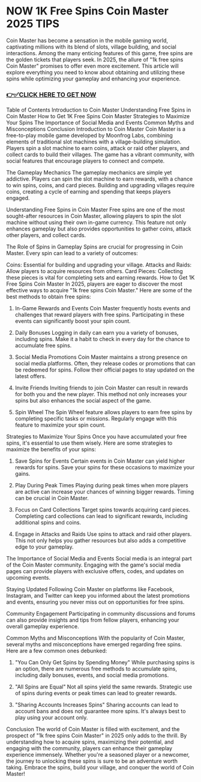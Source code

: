 # NOW 1K Free Spins Coin Master 2025 TIPS
Coin Master has become a sensation in the mobile gaming world, captivating millions with its blend of slots, village building, and social interactions. Among the many enticing features of this game, free spins are the golden tickets that players seek. In 2025, the allure of "1k free spins Coin Master" promises to offer even more excitement. This article will explore everything you need to know about obtaining and utilizing these spins while optimizing your gameplay and enhancing your experience.

### [👉✅CLICK HERE TO GET NOW](https://todaylink.site/Coinspins/)

Table of Contents
Introduction to Coin Master
Understanding Free Spins in Coin Master
How to Get 1K Free Spins Coin Master
Strategies to Maximize Your Spins
The Importance of Social Media and Events
Common Myths and Misconceptions
Conclusion
Introduction to Coin Master
Coin Master is a free-to-play mobile game developed by Moonfrog Labs, combining elements of traditional slot machines with a village-building simulation. Players spin a slot machine to earn coins, attack or raid other players, and collect cards to build their villages. The game has a vibrant community, with social features that encourage players to connect and compete.

The Gameplay Mechanics
The gameplay mechanics are simple yet addictive. Players can spin the slot machine to earn rewards, with a chance to win spins, coins, and card pieces. Building and upgrading villages require coins, creating a cycle of earning and spending that keeps players engaged.

Understanding Free Spins in Coin Master
Free spins are one of the most sought-after resources in Coin Master, allowing players to spin the slot machine without using their own in-game currency. This feature not only enhances gameplay but also provides opportunities to gather coins, attack other players, and collect cards.

The Role of Spins in Gameplay
Spins are crucial for progressing in Coin Master. Every spin can lead to a variety of outcomes:

Coins: Essential for building and upgrading your village.
Attacks and Raids: Allow players to acquire resources from others.
Card Pieces: Collecting these pieces is vital for completing sets and earning rewards.
How to Get 1K Free Spins Coin Master
In 2025, players are eager to discover the most effective ways to acquire "1k free spins Coin Master." Here are some of the best methods to obtain free spins:

1. In-Game Rewards and Events
Coin Master frequently hosts events and challenges that reward players with free spins. Participating in these events can significantly boost your spin count.

2. Daily Bonuses
Logging in daily can earn you a variety of bonuses, including spins. Make it a habit to check in every day for the chance to accumulate free spins.

3. Social Media Promotions
Coin Master maintains a strong presence on social media platforms. Often, they release codes or promotions that can be redeemed for spins. Follow their official pages to stay updated on the latest offers.

4. Invite Friends
Inviting friends to join Coin Master can result in rewards for both you and the new player. This method not only increases your spins but also enhances the social aspect of the game.

5. Spin Wheel
The Spin Wheel feature allows players to earn free spins by completing specific tasks or missions. Regularly engage with this feature to maximize your spin count.

Strategies to Maximize Your Spins
Once you have accumulated your free spins, it's essential to use them wisely. Here are some strategies to maximize the benefits of your spins:

1. Save Spins for Events
Certain events in Coin Master can yield higher rewards for spins. Save your spins for these occasions to maximize your gains.

2. Play During Peak Times
Playing during peak times when more players are active can increase your chances of winning bigger rewards. Timing can be crucial in Coin Master.

3. Focus on Card Collections
Target spins towards acquiring card pieces. Completing card collections can lead to significant rewards, including additional spins and coins.

4. Engage in Attacks and Raids
Use spins to attack and raid other players. This not only helps you gather resources but also adds a competitive edge to your gameplay.

The Importance of Social Media and Events
Social media is an integral part of the Coin Master community. Engaging with the game's social media pages can provide players with exclusive offers, codes, and updates on upcoming events.

Staying Updated
Following Coin Master on platforms like Facebook, Instagram, and Twitter can keep you informed about the latest promotions and events, ensuring you never miss out on opportunities for free spins.

Community Engagement
Participating in community discussions and forums can also provide insights and tips from fellow players, enhancing your overall gameplay experience.

Common Myths and Misconceptions
With the popularity of Coin Master, several myths and misconceptions have emerged regarding free spins. Here are a few common ones debunked:

1. "You Can Only Get Spins by Spending Money"
While purchasing spins is an option, there are numerous free methods to accumulate spins, including daily bonuses, events, and social media promotions.

2. "All Spins are Equal"
Not all spins yield the same rewards. Strategic use of spins during events or peak times can lead to greater rewards.

3. "Sharing Accounts Increases Spins"
Sharing accounts can lead to account bans and does not guarantee more spins. It's always best to play using your account only.

Conclusion
The world of Coin Master is filled with excitement, and the prospect of "1k free spins Coin Master" in 2025 only adds to the thrill. By understanding how to acquire spins, maximizing their potential, and engaging with the community, players can enhance their gameplay experience immensely. Whether you're a seasoned player or a newcomer, the journey to unlocking these spins is sure to be an adventure worth taking. Embrace the spins, build your village, and conquer the world of Coin Master!